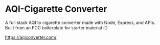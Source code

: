 # AQI-Cigarette Converter

A full stack AQI to cigarette converter made with Node, Express, and APIs. Built from an FCC boilerplate for starter material :D

https://aqiconverter.com/
